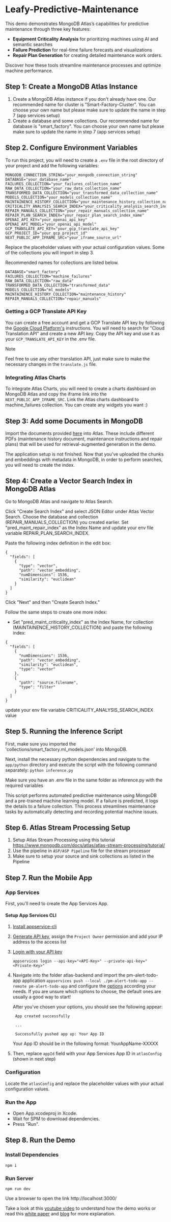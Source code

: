 # Leafy-Predictive-Maintenance

This demo demonstrates MongoDB Atlas’s capabilities for predictive maintenance through three key features: 
- **Equipment Criticality Analysis** for prioritizing machines using AI and semantic searches
- **Failure Prediction** for real-time failure forecasts and visualizations
- **Repair Plan Generation** for creating detailed maintenance work orders.

Discover how these tools streamline maintenance processes and optimize machine performance.

## Step 1: Create a MongoDB Atlas Instance

1. Create a MongoDB Atlas instance if you don't already have one. Our recommended name for cluster is "Smart-Factory-Cluster". You can choose your own name but please make sure to update the name in step 7 (app services setup)
2. Create a database and some collections. Our recommended name for database is "smart_factory". You can choose your own name but please make sure to update the name in step 7 (app services setup)

## Step 2. Configure Environment Variables

To run this project, you will need to create a `.env` file in the root directory of your project and add the following variables:

```env
MONGODB_CONNECTION_STRING="your_mongodb_connection_string"
DATABASE="your_database_name"
FAILURES_COLLECTION="your_failures_collection_name"
RAW_DATA_COLLECTION="your_raw_data_collection_name"
TRANSFORMED_DATA_COLLECTION="your_transformed_data_collection_name"
MODELS_COLLECTION="your_models_collection_name"
MAINTAINENCE_HISTORY_COLLECTION="your_maintenance_history_collection_name"
CRITICALITY_ANALYSIS_SEARCH_INDEX="your_criticality_analysis_search_index_name"
REPAIR_MANUALS_COLLECTION="your_repair_manuals_collection_name"
REPAIR_PLAN_SEARCH_INDEX="your_repair_plan_search_index_name"
OPENAI_API_KEY="your_openai_api_key"
OPENAI_API_MODEL="your_openai_api_model"
GCP_TRANSLATE_API_KEY="your_gcp_translate_api_key"
GCP_PROJECT_ID="your_gcp_project_id"
NEXT_PUBLIC_APP_IFRAME_SRC="your_iframe_source_url"
```
Replace the placeholder values with your actual configuration values. Some of the collections you will import in step 3.

Recommended names for collections are listed below. 
```
DATABASE="smart_factory"
FAILURES_COLLECTION="machine_failures"
RAW_DATA_COLLECTION="raw_data"
TRANSFORMED_DATA_COLLECTION="transformed_data"
MODELS_COLLECTION="ml_models"
MAINTAINENCE_HISTORY_COLLECTION="maintenance_history"
REPAIR_MANUALS_COLLECTION="repair_manuals"
```



### Getting a GCP Translate API Key
You can create a free account and get a GCP Translate API key by following the [Google Cloud Platform's](https://cloud.google.com/gcp?utm_source=google&utm_medium=cpc&utm_campaign=emea-es-all-en-bkws-all-all-trial-e-gcp-1707574&utm_content=text-ad-none-any-DEV_c-CRE_500236788678-ADGP_Hybrid+%7C+BKWS+-+EXA+%7C+Txt+-+GCP+-+General+-+v3-KWID_43700060384861657-kwd-26415313501-userloc_1005424&utm_term=KW_google+cloud+platform-NET_g-PLAC_&&gad_source=1&gclid=CjwKCAjwp4m0BhBAEiwAsdc4aGWrFtSlO6P2himmtN7pEC2GGWxFBc7i-RD4vcuqTNRFur8u7w_RCxoCNEsQAvD_BwE&gclsrc=aw.ds&hl=en) instructions.
You will need to search for "Cloud Translation API" and create a new API key. Copy the API key and use it as your `GCP_TRANSLATE_API_KEY` in the .env file.

> [!NOTE]
> Feel free to use any other translation API, just make sure to make the necessary changes in the `translate.js` file.
      
### Integrating Atlas Charts
To integrate Atlas Charts, you will need to create a charts dashboard on MongoDB Atlas and copy the iframe link into the `NEXT_PUBLIC_APP_IFRAME_SRC`.
Link the Atlas charts dashboard to machine_failures collection. You can create any widgets you want :) 

## Step 3: Add some Documents in MongoDB

Import the documents provided [here](https://github.com/mongodb-industry-solutions/Leafy-Predictive-Maintenance/tree/main/collections) into Atlas. These include different PDFs (maintenance history document, maintenance instructions and repair plans) that will be used for retrieval-augmented generation in the demo.

The application setup is not finished. Now that you've uploaded the chunks and embeddings with metadata in MongoDB, in order to perform searches, you will need to create the index.

## Step 4: Create a Vector Search Index in MongoDB Atlas
Go to MongoDB Atlas and navigate to Atlas Search.

Click "Create Search Index" and select JSON Editor under Atlas Vector Search.
Choose the database and collection (REPAIR_MANUALS_COLLECTION) you created earlier.
Set "pred_maint_repair_index" as the Index Name and update your env file variable REPAIR_PLAN_SEARCH_INDEX.

Paste the following index definition in the edit box:
```
{
  "fields": [
    {
      "type": "vector",
      "path": "vector_embedding",
      "numDimensions": 1536,
      "similarity": "euclidean"
    }
  ]
}
```

Click "Next" and then "Create Search Index."

Follow the same steps to create one more index:

- Set "pred_maint_criticality_index" as the Index Name, for collection (MAINTAINENCE_HISTORY_COLLECTION) and paste the following index: 

```
{
  "fields": [
    {
      "numDimensions": 1536,
      "path": "vector_embedding",
      "similarity": "euclidean",
      "type": "vector"
    },
    {
      "path": "source.filename",
      "type": "filter"
    }
  ]
}
```
update your env file variable CRITICALITY_ANALYSIS_SEARCH_INDEX value

## Step 5. Running the Inference Script

First, make sure you imported the 'collections/smart_factory.ml_models.json' into MongoDB.

Next, install the necessary python dependencies and navigate to the `app/python` directory and execute the script with the following command separately:
`python inference.py`

Make sure you have an .env file in the same folder as inference.py with the required variables 

This script performs automated predictive maintenance using MongoDB and a pre-trained machine learning model. If a failure is predicted, it logs the details to a failure collection. This process streamlines maintenance tasks by automatically detecting and recording potential machine issues.

## Step 6. Atlas Stream Processing Setup

1. Setup Atlas Stream Processing using this tutorial https://www.mongodb.com/docs/atlas/atlas-stream-processing/tutorial/
2. Use the pipeline in ```ASP/ASP Pipeline``` file for the stream processor
3. Make sure to setup your source and sink collections as listed in the Pipeline

## Step 7. Run the Mobile App
### App Services

First, you'll need to create the App Services App. 

#### Setup App Services CLI

1. [Install appservice-cli](https://www.mongodb.com/docs/atlas/app-services/cli/#app-services-cli)
2. [Generate API key](https://www.mongodb.com/docs/atlas/app-services/cli/#generate-an-api-key), assign the ```Project Owner``` permission and add your IP address to the access list
3. [Login with your API key](https://www.mongodb.com/docs/atlas/app-services/realm-cli/v2/#authenticate-with-an-api-key)
   
    `appservices login --api-key="<API-Key>" --private-api-key="<Private-Key>"`
4. Navigate into the folder atlas-backend and import the pm-alert-todo-app application `appservices push --local ./pm-alert-todo-app --remote pm-alert-todo-app` and configure the [options](https://www.mongodb.com/docs/atlas/app-services/manage-apps/create/create-with-cli/#run-the-app-creation-command) according your needs. If you are unsure which options to choose, the default ones are usually a good way to start! 

    After you've chosen your options, you should see the following appear: 

        App created successfully
    
        ...
    
        Successfully pushed app up: Your App ID 
    
    Your App ID should be in the following format: YourAppName-XXXXX


6. Then, replace `appId` field with your App Services App ID in `atlasConfig` (shown in next step)

### Configuration
Locate the `atlasConfig` and replace the placeholder values with your actual configuration values.


### Run the App

- Open App.xcodeproj in Xcode.
- Wait for SPM to download dependencies.
- Press "Run".

## Step 8. Run the Demo

### Install Dependencies

```
npm i
```

### Run Server

```
npm run dev
```
Use a browser to open the link http://localhost:3000/

Take a look at this [youtube video](https://www.youtube.com/watch?v=YwTWpUl3QS8) to understand how the demo works or read this [white paper](https://www.mongodb.com/resources/solutions/use-cases/generative-ai-predictive-maintenance-applications) and [blog](https://www.mongodb.com/blog/post/building-gen-ai-powered-predictive-maintenance-mongodb) for more explanation.
